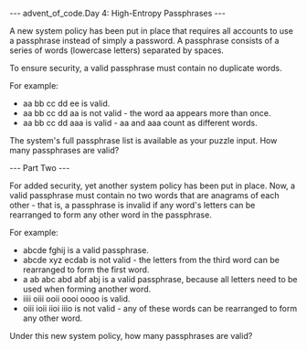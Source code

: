 --- advent_of_code.Day 4: High-Entropy Passphrases ---

A new system policy has been put in place that requires all 
accounts to use a passphrase instead of simply a password.
A passphrase consists of a series of words (lowercase
letters) separated by spaces.

To ensure security, a valid passphrase must contain no
duplicate words.

For example:

 - aa bb cc dd ee is valid.
 - aa bb cc dd aa is not valid - the word aa appears more than once.
 - aa bb cc dd aaa is valid - aa and aaa count as different words.

The system's full passphrase list is available as your puzzle
input. How many passphrases are valid?

--- Part Two ---

For added security, yet another system policy has been put
in place. Now, a valid passphrase must contain no two words
that are anagrams of each other - that is, a passphrase is
invalid if any word's letters can be rearranged to form any
other word in the passphrase.

For example:

 - abcde fghij is a valid passphrase.
 - abcde xyz ecdab is not valid - the letters from the third word can be rearranged to form the first word.
 - a ab abc abd abf abj is a valid passphrase, because all letters need to be used when forming another word.
 - iiii oiii ooii oooi oooo is valid.
 - oiii ioii iioi iiio is not valid - any of these words can be rearranged to form any other word.

Under this new system policy, how many passphrases are valid?
